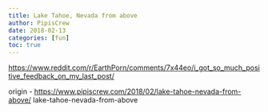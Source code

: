 ```yaml
---
title: Lake Tahoe, Nevada from above
author: PipisCrew
date: 2018-02-13
categories: [fun]
toc: true
---
```


https://www.reddit.com/r/EarthPorn/comments/7x44eo/i_got_so_much_positive_feedback_on_my_last_post/

origin - https://www.pipiscrew.com/2018/02/lake-tahoe-nevada-from-above/ lake-tahoe-nevada-from-above
